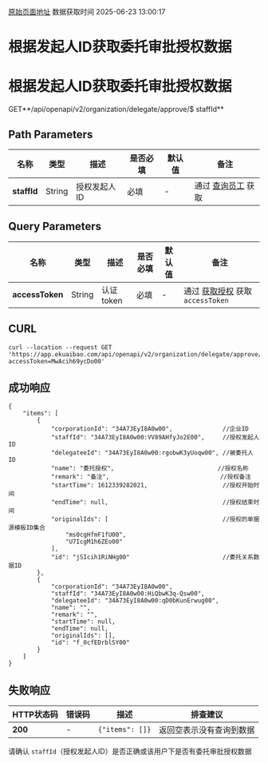 [原始页面地址](https://docs.ekuaibao.com/docs/open-api/delegate/get-delegate-byStaffId)
数据获取时间 2025-06-23 13:00:17

# 根据发起人ID获取委托审批授权数据

# 根据发起人ID获取委托审批授权数据

GET**/api/openapi/v2/organization/delegate/approve/$ staffId**

## Path Parameters​

名称| 类型| 描述| 是否必填| 默认值| 备注  
---|---|---|---|---|---  
**staffId**|  String| 授权发起人ID| 必填| -| 通过 [查询员工](/docs/open-api/corporation/get-staff-ids) 获取  
  
## Query Parameters​

名称| 类型| 描述| 是否必填| 默认值| 备注  
---|---|---|---|---|---  
**accessToken**|  String| 认证token| 必填| -| 通过 [获取授权](/docs/open-api/getting-started/auth) 获取 `accessToken`  
  
## CURL​
    
    
    curl --location --request GET 'https://app.ekuaibao.com/api/openapi/v2/organization/delegate/approve/$34A73EyI8A0w00:VV89AHfyJo2E00?accessToken=MwAcih69ycDo00'  
    

## 成功响应​
    
    
    {  
        "items": [  
            {  
                "corporationId": "34A73EyI8A0w00",              //企业ID  
                "staffId": "34A73EyI8A0w00:VV89AHfyJo2E00",     //授权发起人ID  
                "delegateeId": "34A73EyI8A0w00:rgobwK3yUoqw00", //被委托人ID  
                "name": "委托授权",                             //授权名称  
                "remark": "备注",                               //授权备注  
                "startTime": 1612339282021,                     //授权开始时间  
                "endTime": null,                                //授权结束时间  
                "originalIds": [                                //授权的单据源模板ID集合  
                    "ms0cgHfmF1fU00",  
                    "U7IcgM1h6ZEo00"  
                ],  
                "id": "jSIcih1RiNHg00"                          //委托关系数据ID  
            },  
            {  
                "corporationId": "34A73EyI8A0w00",  
                "staffId": "34A73EyI8A0w00:HiQbwK3q-Qsw00",  
                "delegateeId": "34A73EyI8A0w00:qD0bKunErwug00",  
                "name": "",  
                "remark": "",  
                "startTime": null,  
                "endTime": null,  
                "originalIds": [],  
                "id": "f_0cfEDrblSY00"  
            }  
        ]  
    }  
    

## 失败响应​

HTTP状态码| 错误码| 描述| 排查建议  
---|---|---|---  
**200**|  -| `{"items": []}`| 返回空表示没有查询到数据  
请确认 `staffId`（授权发起人ID）是否正确或该用户下是否有委托审批授权数据
